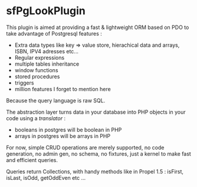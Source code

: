 sfPgLookPlugin
===============

This plugin is aimed at providing a fast & lightweight ORM based on PDO to take advantage of Postgresql features :

 *  Extra data types like key => value store, hierachical data and arrays, ISBN, IPV4 adresses etc...
 *  Regular expressions 
 *  multiple tables inheritance
 *  window functions
 *  stored procedures
 *  triggers
 *  million features I forget to mention here

Because the query language is raw SQL.

The abstraction layer turns data in your database into PHP objects in your code using a _translator_ :

 *  booleans in postgres will be boolean in PHP
 *  arrays in postgres will be arrays in PHP

For now, simple CRUD operations are merely supported, no code generation, no admin gen, no schema, no fixtures, just a kernel to make fast and efficient queries.

Queries return Collections, with handy methods like in Propel 1.5 : isFirst, isLast, isOdd, getOddEven etc ...
